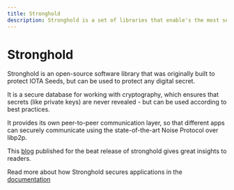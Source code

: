 ```yaml
---
title: Stronghold
description: Stronghold is a set of libraries that enable's the most secure software solution to store secrets with IOTA.
---
```


# Stronghold

Stronghold is an open-source software library that was originally built to protect IOTA Seeds, but can be used to protect any digital secret.

It is a secure database for working with cryptography, which ensures that secrets (like private keys) are never revealed - but can be used according to best practices.

It provides its own peer-to-peer communication layer, so that different apps can securely communicate using the state-of-the-art Noise Protocol over libp2p.

This [blog](https://blog.iota.org/iota-stronghold-beta-release/) published for the beat release of stronghold gives great insights to readers.

Read more about how Stronghold secures applications in the [documentation](/stronghold.rs/welcome)
